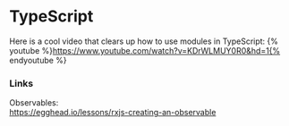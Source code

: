 # TypeScript
Here is a cool video that clears up how to use modules in TypeScript:
{% youtube %}https://www.youtube.com/watch?v=KDrWLMUY0R0&hd=1{% endyoutube %}

### Links
Observables:  
https://egghead.io/lessons/rxjs-creating-an-observable
